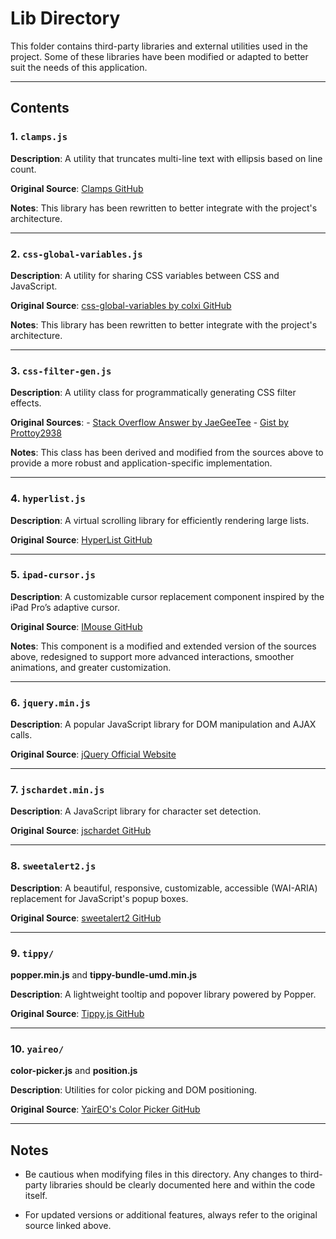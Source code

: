 # Lib Directory

This folder contains third-party libraries and external utilities used in the project. Some of these libraries have been modified or adapted to better suit the needs of this application.

---

## Contents

### 1. `clamps.js`

**Description**: A utility that truncates multi-line text with ellipsis based on line count.

**Original Source**: [Clamps GitHub](https://github.com/laurenashpole/clamps)

**Notes**: This library has been rewritten to better integrate with the project's architecture.

---

### 2. `css-global-variables.js`

**Description**: A utility for sharing CSS variables between CSS and JavaScript.

**Original Source**: [css-global-variables by colxi GitHub](https://github.com/colxi/css-global-variables)

**Notes**: This library has been rewritten to better integrate with the project's architecture.

---

### 3. `css-filter-gen.js`

**Description**: A utility class for programmatically generating CSS filter effects.

**Original Sources**: - [Stack Overflow Answer by JaeGeeTee](https://stackoverflow.com/a/43960991/604861) - [Gist by Prottoy2938](https://gist.github.com/Prottoy2938/7ff636330f2eec9bfeee56a49d6471e4)

**Notes**: This class has been derived and modified from the sources above to provide a more robust and application-specific implementation.

---

### 4. `hyperlist.js`

**Description**: A virtual scrolling library for efficiently rendering large lists.

**Original Source**: [HyperList GitHub](https://github.com/tbranyen/hyperlist)

---

### 5. `ipad-cursor.js`

**Description**: A customizable cursor replacement component inspired by the iPad Pro’s adaptive cursor.

**Original Source**: [IMouse GitHub](https://github.com/rikumi/imouse)

**Notes**: This component is a modified and extended version of the sources above, redesigned to support more advanced interactions, smoother animations, and greater customization.

---

### 6. `jquery.min.js`

**Description**: A popular JavaScript library for DOM manipulation and AJAX calls.

**Original Source**: [jQuery Official Website](https://jquery.com/)

---

### 7. `jschardet.min.js`

**Description**: A JavaScript library for character set detection.

**Original Source**: [jschardet GitHub](https://github.com/aadsm/jschardet)

---

### 8. `sweetalert2.js`

**Description**: A beautiful, responsive, customizable, accessible (WAI-ARIA) replacement for JavaScript's popup boxes.

**Original Source**: [sweetalert2 GitHub](https://github.com/sweetalert2/sweetalert2)

---

### 9. `tippy/`

**popper.min.js** and **tippy-bundle-umd.min.js**

**Description**: A lightweight tooltip and popover library powered by Popper.

**Original Source**: [Tippy.js GitHub](https://github.com/atomiks/tippyjs)

---

### 10. `yaireo/`

**color-picker.js** and **position.js**

**Description**: Utilities for color picking and DOM positioning.

**Original Source**: [YairEO's Color Picker GitHub](https://github.com/yairEO/colorPicker)

---

## Notes

- Be cautious when modifying files in this directory. Any changes to third-party libraries should be clearly documented here and within the code itself.

- For updated versions or additional features, always refer to the original source linked above.
